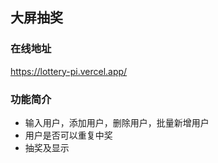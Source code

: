 ## 大屏抽奖

### 在线地址
https://lottery-pi.vercel.app/
### 功能简介

- 输入用户，添加用户，删除用户，批量新增用户
- 用户是否可以重复中奖
- 抽奖及显示